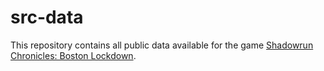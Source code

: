 # src-data
This repository contains all public data available for the game [Shadowrun Chronicles: Boston Lockdown](http://store.steampowered.com/app/267750/).